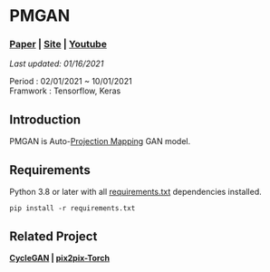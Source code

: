 # PMGAN

### [Paper]() | [Site]() | [Youtube]()

*Last updated: 01/16/2021*

Period : 02/01/2021 ~ 10/01/2021
<br>
Framwork : Tensorflow, Keras

## Introduction
PMGAN is Auto-[Projection Mapping](https://en.wikipedia.org/wiki/Projection_mapping) GAN model. 

## Requirements

Python 3.8 or later with all [requirements.txt]() dependencies installed.

```
pip install -r requirements.txt
```

<!-- ## Environment /-->

## Related Project
**[CycleGAN](https://github.com/junyanz/CycleGAN) | [pix2pix-Torch](https://github.com/phillipi/pix2pix)**
